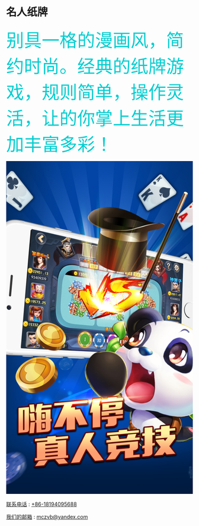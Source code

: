 # 名人纸牌


<font color=#00CED1	 size=18 face="微软雅黑">别具一格的漫画风，简约时尚。经典的纸牌游戏，规则简单，操作灵活，让的你掌上生活更加丰富多彩！</font>


![image](https://github.com/yay604882/zhizhuzhipai/blob/master/zhizhu.jpg)


[联系电话](+86-18194095688) : [+86-18194095688](+86-18194095688)

[我们的邮箱](mczvb@yandex.com) : [mczvb@yandex.com](mczvb@yandex.com)
